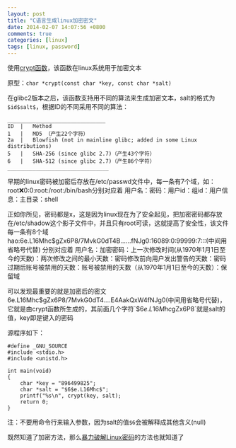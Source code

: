 ```yaml
---
layout: post
title: "C语言生成linux加密密文"
date: 2014-02-07 14:07:56 +0800
comments: true
categories: [linux]
tags: [linux, password]
---
```

使用[crypt函数](http://man7.org/linux/man-pages/man3/crypt.3.html)，该函数在linux系统用于加密文本

原型：`char *crypt(const char *key, const char *salt)`

在glibc2版本之后，该函数支持用不同的算法来生成加密文本，salt的格式为`$id$salt$`，根据ID的不同采用不同的算法：
<!--more-->
    _______________________________
    ID  |   Method
    1   |   MD5 （产生22个字符）
    2a  |   Blowfish (not in mainline glibc; added in some Linux distributions)
    5   |   SHA-256 (since glibc 2.7)（产生43个字符）
    6   |   SHA-512 (since glibc 2.7)（产生86个字符）
    ________________________________
早期的linux密码被加密后存放在/etc/passwd文件中，每一条有7个域，如：root:x:0:0:root:/root:/bin/bash分别对应着 用户名：密码：用户id：组id：用户信息：主目录：shell

正如你所见，密码都是x，这是因为linux现在为了安全起见，把加密密码都存放在/etc/shadow这个影子文件中，并且只有root可读，这就提高了安全性，该文件每一条有8个域
hao:$6$e.L16Mhc$gZx6P8/7MvkG0dT4B......fNJg0:16089:0:99999:7:::(中间用省略号代替)  分别对应着 用户名：加密密码：上一次修改时间(从1970年1月1日至今的天数)：两次修改之间的最小天数：密码修改前向用户发出警告的天数：密码过期后账号被禁用的天数：账号被禁用的天数（从1970年1月1日至今的天数）：保留域

可以发现最重要的就是加密后的密文$6$e.L16Mhc$gZx6P8/7MvkG0dT4....E4AakQxW4fNJg0(中间用省略号代替)，它就是由crypt函数所生成的，其前面几个字符`$6$e.L16Mhc$gZx6P8`就是salt的值，key即是键入的密码


源程序如下：

    #define _GNU_SOURCE
    #include <stdio.h>
    #include <unistd.h>
    
    int main(void)
    {
        char *key = "896499825";
        char *salt = "$6$e.L16Mhc$";
        printf("%s\n", crypt(key, salt);
        return 0;
    }
注：不要用命令行来输入参数，因为salt的值`$6`会被解释成其他含义(null)

既然知道了加密方法，那么[暴力破解Linux密码](http://haofly.net/blog/2014/02/07/encrypt/)的方法也就知道了

